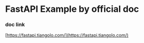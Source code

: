 # FastAPI Example by official doc

### doc link
[https://fastapi.tiangolo.com/](https://fastapi.tiangolo.com/)